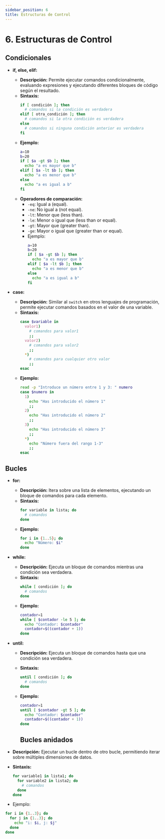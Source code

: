 ```yaml
---
sidebar_position: 6
title: Estructuras de Control
---
```


# 6. Estructuras de Control

## Condicionales
- **if, else, elif:**
  - **Descripción:** Permite ejecutar comandos condicionalmente, evaluando expresiones y ejecutando diferentes bloques de código según el resultado.
  - **Sintaxis:**
    ```bash
    if [ condición ]; then
      # comandos si la condición es verdadera
    elif [ otra_condición ]; then
      # comandos si la otra condición es verdadera
    else
      # comandos si ninguna condición anterior es verdadera
    fi
    ```
  - **Ejemplo:**
    ```bash
    a=10
    b=20
    if [ $a -gt $b ]; then
      echo "a es mayor que b"
    elif [ $a -lt $b ]; then
      echo "a es menor que b"
    else
      echo "a es igual a b"
    fi
    ```
  - **Operadores de comparación:**
    - `-eq`: Igual a (equal).
    - `-ne`: No igual a (not equal).
    - `-lt`: Menor que (less than).
    - `-le`: Menor o igual que (less than or equal).
    - `-gt`: Mayor que (greater than).
    - `-ge`: Mayor o igual que (greater than or equal).
    - Ejemplo:
      ```bash
      a=10
      b=20
      if [ $a -gt $b ]; then
        echo "a es mayor que b"
      elif [ $a -lt $b ]; then
        echo "a es menor que b"
      else
        echo "a es igual a b"
      fi
      ```

- **case:**
  - **Descripción:** Similar al `switch` en otros lenguajes de programación, permite ejecutar comandos basados en el valor de una variable.
  - **Sintaxis:**
    ```bash
    case $variable in
      valor1)
        # comandos para valor1
        ;;
      valor2)
        # comandos para valor2
        ;;
      *)
        # comandos para cualquier otro valor
        ;;
    esac
    ```
  - **Ejemplo:**
    ```bash
    read -p "Introduce un número entre 1 y 3: " numero
    case $numero in
      1)
        echo "Has introducido el número 1"
        ;;
      2)
        echo "Has introducido el número 2"
        ;;
      3)
        echo "Has introducido el número 3"
        ;;
      *)
        echo "Número fuera del rango 1-3"
        ;;
    esac
    ```

## Bucles
- **for:**
  - **Descripción:** Itera sobre una lista de elementos, ejecutando un bloque de comandos para cada elemento.
  - **Sintaxis:**
    ```bash
    for variable in lista; do
      # comandos
    done
    ```
  - **Ejemplo:**
    ```bash
    for i in {1..5}; do
      echo "Número: $i"
    done
    ```

- **while:**
  - **Descripción:** Ejecuta un bloque de comandos mientras una condición sea verdadera.
  - **Sintaxis:**
    ```bash
    while [ condición ]; do
      # comandos
    done
    ```
  - **Ejemplo:**
    ```bash
    contador=1
    while [ $contador -le 5 ]; do
      echo "Contador: $contador"
      contador=$((contador + 1))
    done
    ```

- **until:**
  - **Descripción:** Ejecuta un bloque de comandos hasta que una condición sea verdadera.
  - **Sintaxis:**
    ```bash
    until [ condición ]; do
      # comandos
    done
    ```
  - **Ejemplo:**
    ```bash
    contador=1
    until [ $contador -gt 5 ]; do
      echo "Contador: $contador"
      contador=$((contador + 1))
    done
    ```

    ## Bucles anidados
- **Descripción:** Ejecutar un bucle dentro de otro bucle, permitiendo iterar sobre múltiples dimensiones de datos.
- **Sintaxis:**
  ```bash
  for variable1 in lista1; do
    for variable2 in lista2; do
      # comandos
    done
  done
  ```

- Ejemplo:
```bash
for i in {1..3}; do
  for j in {1..3}; do
    echo "i: $i, j: $j"
  done
done
```